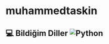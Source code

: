 # muhammedtaskin
## 💻 Bildiğim Diller  ![Python](https://img.shields.io/badge/Python-3776AB?style=for-the-badge&amp;logo=python&amp;logoColor=white)
